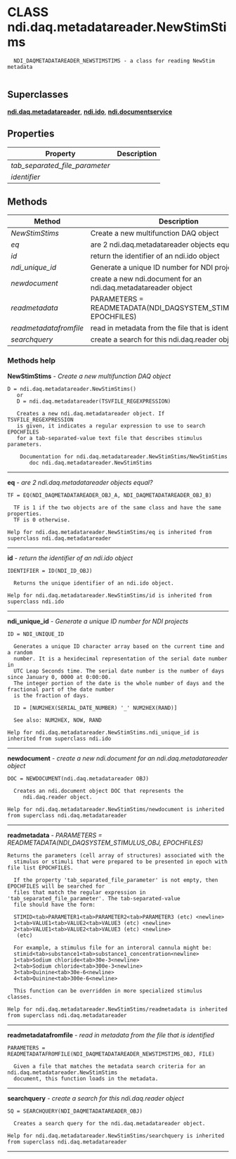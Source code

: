 # CLASS ndi.daq.metadatareader.NewStimStims

```
  NDI_DAQMETADATAREADER_NEWSTIMSTIMS - a class for reading NewStim metadata


```
## Superclasses
**[ndi.daq.metadatareader](../metadatareader.m.md)**, **[ndi.ido](../../ido.m.md)**, **[ndi.documentservice](../../documentservice.m.md)**

## Properties

| Property | Description |
| --- | --- |
| *tab_separated_file_parameter* |  |
| *identifier* |  |


## Methods 

| Method | Description |
| --- | --- |
| *NewStimStims* | Create a new multifunction DAQ object |
| *eq* | are 2 ndi.daq.metadatareader objects equal? |
| *id* | return the identifier of an ndi.ido object |
| *ndi_unique_id* | Generate a unique ID number for NDI projects |
| *newdocument* | create a new ndi.document for an ndi.daq.metadatareader object |
| *readmetadata* | PARAMETERS = READMETADATA(NDI_DAQSYSTEM_STIMULUS_OBJ, EPOCHFILES) |
| *readmetadatafromfile* | read in metadata from the file that is identified |
| *searchquery* | create a search for this ndi.daq.reader object |


### Methods help 

**NewStimStims** - *Create a new multifunction DAQ object*

```
D = ndi.daq.metadatareader.NewStimStims()
   or
   D = ndi.daq.metadatareader(TSVFILE_REGEXPRESSION)
 
   Creates a new ndi.daq.metadatareader object. If TSVFILE_REGEXPRESSION
   is given, it indicates a regular expression to use to search EPOCHFILES
   for a tab-separated-value text file that describes stimulus parameters.

    Documentation for ndi.daq.metadatareader.NewStimStims/NewStimStims
       doc ndi.daq.metadatareader.NewStimStims
```

---

**eq** - *are 2 ndi.daq.metadatareader objects equal?*

```
TF = EQ(NDI_DAQMETADATAREADER_OBJ_A, NDI_DAQMETADATAREADER_OBJ_B)
 
  TF is 1 if the two objects are of the same class and have the same properties.
  TF is 0 otherwise.

Help for ndi.daq.metadatareader.NewStimStims/eq is inherited from superclass ndi.daq.metadatareader
```

---

**id** - *return the identifier of an ndi.ido object*

```
IDENTIFIER = ID(NDI_ID_OBJ)
 
  Returns the unique identifier of an ndi.ido object.

Help for ndi.daq.metadatareader.NewStimStims/id is inherited from superclass ndi.ido
```

---

**ndi_unique_id** - *Generate a unique ID number for NDI projects*

```
ID = NDI_UNIQUE_ID
 
  Generates a unique ID character array based on the current time and a random
  number. It is a hexidecimal representation of the serial date number in
  UTC Leap Seconds time. The serial date number is the number of days since January 0, 0000 at 0:00:00.
  The integer portion of the date is the whole number of days and the fractional part of the date number
  is the fraction of days.
 
  ID = [NUM2HEX(SERIAL_DATE_NUMBER) '_' NUM2HEX(RAND)]
 
  See also: NUM2HEX, NOW, RAND

Help for ndi.daq.metadatareader.NewStimStims.ndi_unique_id is inherited from superclass ndi.ido
```

---

**newdocument** - *create a new ndi.document for an ndi.daq.metadatareader object*

```
DOC = NEWDOCUMENT(ndi.daq.metadatareader OBJ)
 
  Creates an ndi.document object DOC that represents the
     ndi.daq.reader object.

Help for ndi.daq.metadatareader.NewStimStims/newdocument is inherited from superclass ndi.daq.metadatareader
```

---

**readmetadata** - *PARAMETERS = READMETADATA(NDI_DAQSYSTEM_STIMULUS_OBJ, EPOCHFILES)*

```
Returns the parameters (cell array of structures) associated with the
  stimulus or stimuli that were prepared to be presented in epoch with file list EPOCHFILES.
 
  If the property 'tab_separated_file_parameter' is not empty, then EPOCHFILES will be searched for
  files that match the regular expression in 'tab_separated_file_parameter'. The tab-separated-value
  file should have the form:
 
  STIMID<tab>PARAMETER1<tab>PARAMETER2<tab>PARAMETER3 (etc) <newline>
  1<tab>VALUE1<tab>VALUE2<tab>VALUE3 (etc) <newline>
  2<tab>VALUE1<tab>VALUE2<tab>VALUE3 (etc) <newline>
   (etc)
 
  For example, a stimulus file for an interoral cannula might be:
  stimid<tab>substance1<tab>substance1_concentration<newline>
  1<tab>Sodium chloride<tab>30e-3<newline>
  2<tab>Sodium chloride<tab>300e-3<newline>
  3<tab>Quinine<tab>30e-6<newline>
  4<tab>Quinine<tab>300e-6<newline>
 
  This function can be overridden in more specialized stimulus classes.

Help for ndi.daq.metadatareader.NewStimStims/readmetadata is inherited from superclass ndi.daq.metadatareader
```

---

**readmetadatafromfile** - *read in metadata from the file that is identified*

```
PARAMETERS = READMETADATAFROMFILE(NDI_DAQMETADATAREADER_NEWSTIMSTIMS_OBJ, FILE)
 
  Given a file that matches the metadata search criteria for an ndi.daq.metadatareader.NewStimStims
  document, this function loads in the metadata.
```

---

**searchquery** - *create a search for this ndi.daq.reader object*

```
SQ = SEARCHQUERY(NDI_DAQMETADATAREADER_OBJ)
 
  Creates a search query for the ndi.daq.metadatareader object.

Help for ndi.daq.metadatareader.NewStimStims/searchquery is inherited from superclass ndi.daq.metadatareader
```

---

